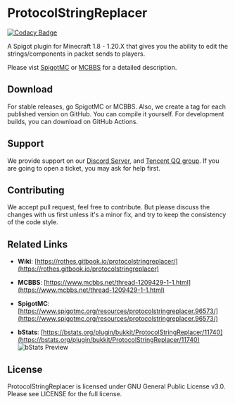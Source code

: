 # ProtocolStringReplacer

[![Codacy Badge](https://api.codacy.com/project/badge/Grade/10b4b7cb53d34e8289d708fa3a5e3caf)](https://app.codacy.com/gh/Rothes/ProtocolStringReplacer?utm_source=github.com&utm_medium=referral&utm_content=Rothes/ProtocolStringReplacer&utm_campaign=Badge_Grade_Settings)

A Spigot plugin for Minecraft 1.8 - 1.20.X that gives you the ability to edit the strings/components in packet sends to players.

Please vist [SpigotMC](#links) or [MCBBS](#links) for a detailed description. 

## Download
For stable releases, go SpigotMC or MCBBS. Also, we create a tag for each published version on GitHub. You can compile it yourself.
For development builds, you can download on GitHub Actions.

## Support
We provide support on our [Discord Server](https://discord.gg/zwzzkmYCBb), and [Tencent QQ group](https://qm.qq.com/cgi-bin/qm/qr?k=mDtcrvBGzqbA05mPLzBnPAYXm5lskYxg&jump_from=webapi).
If you are going to open a ticket, you may ask for help first.

## Contributing
We accept pull request, feel free to contribute. But please discuss the changes with us first unless it's a minor fix, and try to keep the consistency of the code style.

## Related Links <a id='links'></a>

*   **Wiki**:
[https://rothes.gitbook.io/protocolstringreplacer/](https://rothes.gitbook.io/protocolstringreplacer)

*   **MCBBS**:
[https://www.mcbbs.net/thread-1209429-1-1.html](https://www.mcbbs.net/thread-1209429-1-1.html)

*   **SpigotMC**:
[https://www.spigotmc.org/resources/protocolstringreplacer.96573/](https://www.spigotmc.org/resources/protocolstringreplacer.96573/)

*   **bStats**:
[https://bstats.org/plugin/bukkit/ProtocolStringReplacer/11740](https://bstats.org/plugin/bukkit/ProtocolStringReplacer/11740)
![bStats Preview](https://bstats.org/signatures/bukkit/ProtocolStringReplacer.svg)

## License
ProtocolStringReplacer is licensed under GNU General Public License v3.0. Please see LICENSE for the full license.
